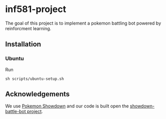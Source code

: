 # inf581-project

The goal of this project is to implement a pokemon battling bot powered by reinforcment learning.

## Installation

### Ubuntu

Run

```
sh scripts/ubuntu-setup.sh
```

## Acknowledgements

We use [Pokemon Showdown](https://github.com/Zarel/Pokemon-Showdown) and our code is built open the [showdown-battle-bot project](https://github.com/Synedh/showdown-battle-bot). 
